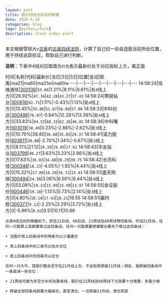 ```yaml
---
layout: post
title: 股价四线法则实时数据
date: 2020-5-10
categories: blog
tags: [python,stock]
description: stock index alert
---
```



本文根据雪球大v[古泉](https://xueqiu.com/u/7148646888)的[古泉四线法则](https://xueqiu.com/7148646888/130498192)，计算了自己的一些自选股当前所处位置，用于持续追踪验证，帮助自己进行判断。

**说明**：下表中4线对应取值为`红色`表示最新价处于对应指标上方，属正面

时间|名称|代码|最新价|当日|3日|5日|位置|变动|距离|ma21|ma60|ma21w|ma60w
---|---|---|---|---|---|---|---|---
14:58:24|信维通信|[300136](https://xueqiu.com/S/SZ300136)|`53.66`|1.21%|8.11%|9.61%|处`4`线上方|0|26.92%|`47.34`|`42.28`|`43.27`|`37.43`
14:58:24|寒锐钴业|[300618](https://xueqiu.com/S/SZ300618)|`62.71`|1.11%|-0.43%|1.13%|处`4`线上方|0|13.45%|`55.86`|`51.67`|`56.09`|`57.86`
14:58:33|中科创达|[300496](https://xueqiu.com/S/SZ300496)|`76.97`|-0.94%|12.28%|13.39%|处`4`线上方|0|33.83%|`64.52`|`60.15`|`62.26`|`46.81`
14:58:36|中科曙光|[603019](https://xueqiu.com/S/SH603019)|`38.49`|0.23%|-2.88%|-2.62%|处`3`线上方|0|10.70%|38.80|`36.60`|`35.85`|`29.37`
14:58:41|诺力股份|[603611](https://xueqiu.com/S/SH603611)|`20.88`|-2.70%|1.34%|-0.67%|处`3`线上方|0|8.11%|21.12|`19.39`|`19.45`|`17.61`
14:58:43|华友钴业|[603799](https://xueqiu.com/S/SH603799)|`40.27`|3.63%|3.23%|2.86%|处`4`线上方|0|17.63%|`36.03`|`34.48`|`36.29`|`30.75`
14:58:42|长亮科技|[300348](https://xueqiu.com/S/SZ300348)|`18.23`|-4.05%|-1.92%|4.44%|处`4`线上方|0|15.32%|`17.09`|`16.59`|`16.72`|`13.43`
14:58:51|盛天网络|[300494](https://xueqiu.com/S/SZ300494)|`24.58`|3.06%|6.56%|6.44%|处`4`线上方|0|53.08%|`19.23`|`15.89`|`15.98`|`13.97`
14:58:55|金证股份|[600446](https://xueqiu.com/S/SH600446)|`19.18`|-1.13%|0.73%|2.14%|处`3`线上方|0|4.80%|`18.14`|`17.43`|`18.21`|19.55
14:58:51|赢时胜|[300377](https://xueqiu.com/S/SZ300377)|`9.13`|-2.25%|3.29%|3.72%|处`1`线上方|0|-5.96%|`8.63`|9.51|10.11|10.86

```
古泉4线法则的精髓如下。抓住21日线、60日线、21周线及60周线等四条线，外加21月线，任何一只股票上涨都要穿过这四条线，任何一只股票要想爆雷也要先下穿过这四条线：

+ 当股价爬上四条线中的两条可以少量建仓

+ 爬上四条线中的三条可以加大仓位

+ 爬上四条线中的四条可以全仓

任何一只大牛，其股价都会坚守在21月线上方，不会轻易跌破21月线；相反，每跌破四条线中一条就减一些仓位：

+ 21周线可做为多空分水岭及警戒线，股价在21周线及60周线下方就要十分慎重，多看少做

+ 跌破全部四条线就要大幅减仓，甚至清仓，一旦跌破21月线，清仓观望
```